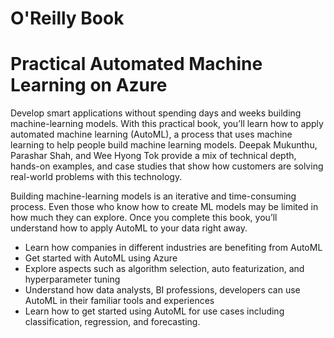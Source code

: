 # O'Reilly Book
# Practical Automated Machine Learning on Azure 

Develop smart applications without spending days and weeks building machine-learning models. With this practical book, you’ll learn how to apply automated machine learning (AutoML), a process that uses machine learning to help people build machine learning models. Deepak Mukunthu, Parashar Shah, and Wee Hyong Tok provide a mix of technical depth, hands-on examples, and case studies that show how customers are solving real-world problems with this technology.

Building machine-learning models is an iterative and time-consuming process. Even those who know how to create ML models may be limited in how much they can explore. Once you complete this book, you’ll understand how to apply AutoML to your data right away.

- Learn how companies in different industries are benefiting from AutoML
- Get started with AutoML using Azure
- Explore aspects such as algorithm selection, auto featurization, and hyperparameter tuning
- Understand how data analysts, BI professions, developers can use AutoML in their familiar tools and experiences
- Learn how to get started using AutoML for use cases including classification, regression, and forecasting.
